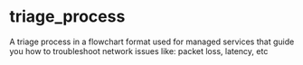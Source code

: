 # triage_process
A triage process in a flowchart format used for managed services that guide you how to troubleshoot network issues like: packet loss, latency, etc
